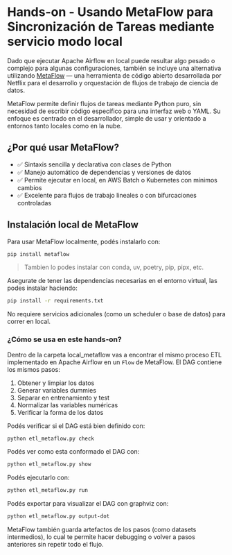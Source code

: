 # Hands-on - Usando MetaFlow para Sincronización de Tareas mediante servicio modo local

Dado que ejecutar Apache Airflow en local puede resultar algo pesado o complejo para algunas configuraciones, también se incluye una alternativa utilizando [MetaFlow](https://metaflow.org/) — una herramienta de código abierto desarrollada por Netflix para el desarrollo y orquestación de flujos de trabajo de ciencia de datos.

MetaFlow permite definir flujos de tareas mediante Python puro, sin necesidad de escribir código específico para una interfaz web o YAML. Su enfoque es centrado en el desarrollador, simple de usar y orientado a entornos tanto locales como en la nube.

## ¿Por qué usar MetaFlow?

- ✅ Sintaxis sencilla y declarativa con clases de Python
- ✅ Manejo automático de dependencias y versiones de datos
- ✅ Permite ejecutar en local, en AWS Batch o Kubernetes con mínimos cambios
- ✅ Excelente para flujos de trabajo lineales o con bifurcaciones controladas

## Instalación local de MetaFlow

Para usar MetaFlow localmente, podés instalarlo con:

```Bash
pip install metaflow
```

> Tambien lo podes instalar con conda, uv, poetry, pip, pipx, etc.

Asegurate de tener las dependencias necesarias en el entorno virtual, las podes instalar haciendo:

```Bash
pip install -r requirements.txt
```

No requiere servicios adicionales (como un scheduler o base de datos) para correr en local.

### ¿Cómo se usa en este hands-on?

Dentro de la carpeta local_metaflow vas a encontrar el mismo proceso ETL implementado en Apache Airflow en un `Flow` de MetaFlow. El DAG contiene los mismos pasos:

1. Obtener y limpiar los datos
1. Generar variables dummies
1. Separar en entrenamiento y test
1. Normalizar las variables numéricas
1. Verificar la forma de los datos

Podés verificar si el DAG está bien definido con:
```Bash
python etl_metaflow.py check
```

Podés ver como esta conformado el DAG con:
```Bash
python etl_metaflow.py show
```

Podés ejecutarlo con:
```Bash
python etl_metaflow.py run
```

Podés exportar para visualizar el DAG con graphviz con:
```Bash
python etl_metaflow.py output-dot
```

MetaFlow también guarda artefactos de los pasos (como datasets intermedios), lo cual te permite hacer debugging o volver a pasos anteriores sin repetir todo el flujo.